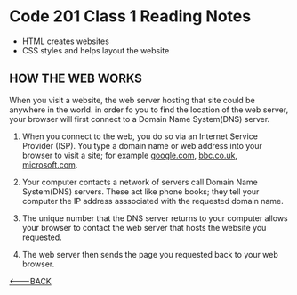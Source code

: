 # Code 201 Class 1 Reading Notes

* HTML creates websites
* CSS styles and helps layout the website

## HOW THE WEB WORKS

When you visit a website, the web server hosting that site could be anywhere in the world. in order fo you to find the location of the web server, your browser will first connect to a Domain Name System(DNS) server.

1) When you connect to the web, you do so via an Internet Service Provider (ISP). You type a domain name or web address into your browser to visit a site; for example [google.com](https://google.com/), [bbc.co.uk](https://www.bbc.com/), [microsoft.com](https://www.microsoft.com/en-us/).

2) Your computer contacts a network of servers call Domain Name System(DNS) servers. These act like phone books; they tell your computer the IP address asssociated with the requested domain name.

3) The unique number that the DNS server returns to your computer allows your browser to contact the web server that hosts the website you requested.

4) The web server then sends the page you requested back to your web browser.



[<---BACK](README.md)
